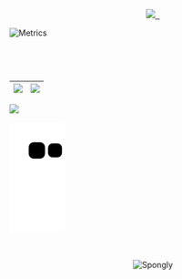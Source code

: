 <p align="center">
 <a target="_blank" href=https://github.com/spongly>
  <img src=https://img.shields.io/github/followers/spongly?label=follow%20me&style=social />
  &nbsp;
</a>

<p align="center">

![Metrics](https://metrics.lecoq.io/Spongly?template=terminal&languages=1&activity=1&notable=1&achievements=1&calendar=1&base=header%2C%20activity%2C%20community%2C%20repositories%2C%20metadata&base.indepth=false&base.hireable=false&base.skip=false&languages=false&languages.limit=8&languages.threshold=0%25&languages.other=false&languages.colors=github&languages.sections=most-used&languages.indepth=false&languages.analysis.timeout=15&languages.analysis.timeout.repositories=7.5&languages.categories=markup%2C%20programming&languages.recent.categories=markup%2C%20programming&languages.recent.load=300&languages.recent.days=14&calendar=false&calendar.limit=1&achievements=false&achievements.threshold=C&achievements.secrets=true&achievements.display=detailed&achievements.limit=0&notable=false&notable.from=organization&notable.repositories=false&notable.indepth=false&notable.types=commit&notable.self=false&activity=false&activity.limit=5&activity.load=300&activity.days=14&activity.visibility=all&activity.timestamps=false&activity.filter=all&config.timezone=America%2FLos_Angeles)
  
<br>

</p>

<br>

|![](https://github-readme-stats.vercel.app/api?username=spongly&&show_icons=true&title_color=ffffff&icon_color=bb2acf&text_color=daf7dc&bg_color=151515)|![](https://github-readme-stats.vercel.app/api/top-langs/?username=spongly&layout=compact&theme=tokyonight&langs_count=10)|
|-|-|

![](https://activity-graph.herokuapp.com/graph?username=Spongly&theme=redical)

![snake](https://raw.githubusercontent.com/Spongly/Spongly/output/github-contribution-grid-snake.svg)

<br>
<p align="center"><p align="center"> <img src="https://komarev.com/ghpvc/?username=Spongly" alt="Spongly"/> </p>  </p>
<br>
